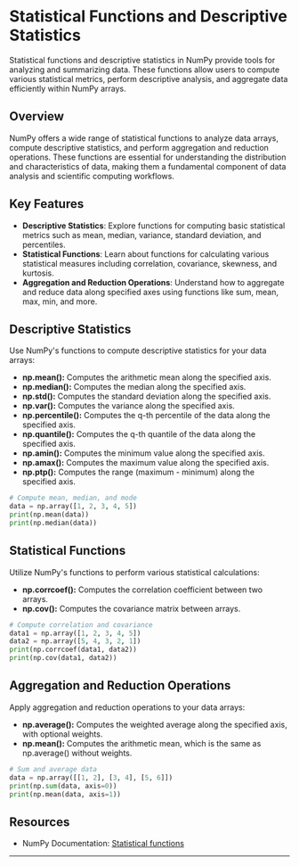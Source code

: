 # Statistical Functions and Descriptive Statistics

Statistical functions and descriptive statistics in NumPy provide tools for analyzing and summarizing data. These functions allow users to compute various statistical metrics, perform descriptive analysis, and aggregate data efficiently within NumPy arrays.

## Overview

NumPy offers a wide range of statistical functions to analyze data arrays, compute descriptive statistics, and perform aggregation and reduction operations. These functions are essential for understanding the distribution and characteristics of data, making them a fundamental component of data analysis and scientific computing workflows.

## Key Features

- **Descriptive Statistics**: Explore functions for computing basic statistical metrics such as mean, median, variance, standard deviation, and percentiles.
- **Statistical Functions**: Learn about functions for calculating various statistical measures including correlation, covariance, skewness, and kurtosis.
- **Aggregation and Reduction Operations**: Understand how to aggregate and reduce data along specified axes using functions like sum, mean, max, min, and more.


## Descriptive Statistics

Use NumPy's functions to compute descriptive statistics for your data arrays:

- **np.mean():** Computes the arithmetic mean along the specified axis.
- **np.median():** Computes the median along the specified axis.
- **np.std():** Computes the standard deviation along the specified axis.
- **np.var():** Computes the variance along the specified axis.
- **np.percentile():** Computes the q-th percentile of the data along the specified axis.
- **np.quantile():** Computes the q-th quantile of the data along the specified axis.
- **np.amin():** Computes the minimum value along the specified axis.
- **np.amax():** Computes the maximum value along the specified axis.
- **np.ptp():** Computes the range (maximum - minimum) along the specified axis.

```python
# Compute mean, median, and mode
data = np.array([1, 2, 3, 4, 5])
print(np.mean(data))
print(np.median(data))
```

## Statistical Functions

Utilize NumPy's functions to perform various statistical calculations:

- **np.corrcoef():** Computes the correlation coefficient between two arrays.
- **np.cov():** Computes the covariance matrix between arrays.

```python
# Compute correlation and covariance
data1 = np.array([1, 2, 3, 4, 5])
data2 = np.array([5, 4, 3, 2, 1])
print(np.corrcoef(data1, data2))
print(np.cov(data1, data2))
```

## Aggregation and Reduction Operations

Apply aggregation and reduction operations to your data arrays:

- **np.average():** Computes the weighted average along the specified axis, with optional weights.
- **np.mean():** Computes the arithmetic mean, which is the same as np.average() without weights.

```python
# Sum and average data
data = np.array([[1, 2], [3, 4], [5, 6]])
print(np.sum(data, axis=0))
print(np.mean(data, axis=1))
```

## Resources

- NumPy Documentation: [Statistical functions](https://numpy.org/doc/stable/reference/routines.statistics.html)

---

